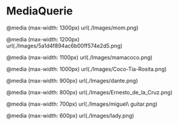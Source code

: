 # MediaQuerie
@media (max-width: 1300px)
url(./Images/mom.png)


@media (max-width: 1200px)
url(./Images/5a1d4f894ac6b00ff574e2d5.png)


@media (max-width: 1100px)
url(./Images/mamacoco.png)

@media (max-width: 1000px) 
url(./Images/Coco-Tia-Rosita.png)


@media (max-width: 900px) 
url(./Images/dante.png)


@media (max-width: 800px) 
url(./Images/Ernesto_de_la_Cruz.png)


@media (max-width: 700px)
url(./Images/miguel\ guitar.png)


@media (max-width: 600px)
url(./Images/lady.png)
 
